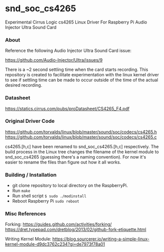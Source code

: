# snd_soc_cs4265
Experimental Cirrus Logic cs4265 Linux Driver For Raspberry Pi Audio Injector Ultra Sound Card

### About

Reference the following Audio Injector Ultra Sound Card issue:

https://github.com/Audio-Injector/Ultra/issues/9

There is a ~2 second settling time when the card starts recording. This repository is created to facilitate experimentation with the linux kernel driver to see if settling time can be made to occur outside of the time of the actual desired recording.

### Datasheet

https://statics.cirrus.com/pubs/proDatasheet/CS4265_F4.pdf

### Original Driver Code

https://github.com/torvalds/linux/blob/master/sound/soc/codecs/cs4265.h
https://github.com/torvalds/linux/blob/master/sound/soc/codecs/cs4265.c

cs4265.[h,c] have been renamed to snd_soc_cs4265.[h,c] respectively. The build process in the Linux tree changes the filename of the kernel module to snd_soc_cs4265 (guessing there's a naming convention). For now it's easier to rename the files than figure out how it all works.

### Building / Installation

* git clone repository to local directory on the RaspberryPi. 
* Run `make`
* Run shell script `$ sudo ./modinstall`
* Reboot Raspberry Pi `sudo reboot`

### Misc References

Forking:
https://guides.github.com/activities/forking/
https://dret.typepad.com/dretblog/2013/02/github-fork-etiquette.html

Writing Kernel Module:
https://blog.sourcerer.io/writing-a-simple-linux-kernel-module-d9dc3762c234?gi=de7973f78a01
